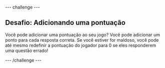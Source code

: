 \--- challenge \---

## Desafio: Adicionando uma pontuação

Você pode adicionar uma pontuação ao seu jogo? Você pode adicionar um ponto para cada resposta correta. Se você estiver for maldoso, você pode até mesmo redefinir a pontuação do jogador para 0 se eles responderem uma questão errado!

\--- /challenge \---